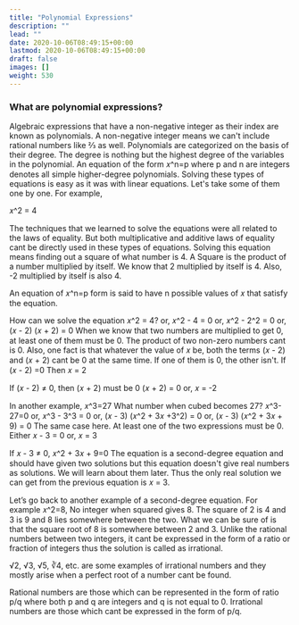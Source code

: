 ```yaml
---
title: "Polynomial Expressions"
description: ""
lead: ""
date: 2020-10-06T08:49:15+00:00
lastmod: 2020-10-06T08:49:15+00:00
draft: false
images: []
weight: 530
---
```


### What are polynomial expressions?
Algebraic expressions that have a non-negative integer as their index are known as polynomials. A non-negative integer means we can't include rational numbers like ⅔ as well. Polynomials are categorized on the basis of their degree. The degree is nothing but the highest degree of the variables in the polynomial. 
An equation of the form 𝑥^n=p where p and n are integers denotes all simple higher-degree polynomials. Solving these types of equations is easy as it was with linear equations. Let's take some of them one by one. 
For example,

𝑥^2 = 4

The techniques that we learned to solve the equations were all related to the laws of equality. But both multiplicative and additive laws of equality cant be directly used in these types of equations. 
Solving this equation means finding out a square of what number is 4. A Square is the product of a number multiplied by itself. We know that 2 multiplied by itself is 4. Also, -2 multiplied by itself is also 4. 

An equation of 𝑥^n=p form is said to have n possible values of 𝑥 that satisfy the equation. 

How can we solve the equation 𝑥^2 = 4?
or, 𝑥^2 - 4 = 0
or, 𝑥^2 - 2^2 = 0 
or, (𝑥 - 2) (𝑥 + 2) = 0
When we know that two numbers are multiplied to get 0, at least one of them must be 0. The product of two non-zero numbers cant is 0. Also, one fact is that whatever the value of 𝑥 be, both the terms (𝑥 - 2) and (𝑥 + 2) cant be 0 at the same time. If one of them is 0, the other isn't. 
If (𝑥 - 2) =0
Then 𝑥 = 2

If (𝑥 - 2) ≠ 0, then (𝑥 + 2) must be 0
(𝑥 + 2) = 0
or, 𝑥 = -2

In another example, 
𝑥^3=27
What number when cubed becomes 27? 
𝑥^3-27=0
or, 𝑥^3 - 3^3 = 0
or, (𝑥 - 3) (𝑥^2 + 3𝑥 +3^2) = 0
or, (𝑥 - 3) (𝑥^2 + 3𝑥 + 9) = 0
The same case here. At least one of the two expressions must be 0. 
Either 𝑥 - 3 = 0
or, 𝑥 = 3

If 𝑥 - 3 ≠ 0, 𝑥^2 + 3𝑥 + 9=0
The equation is a second-degree equation and should have given two solutions but this equation doesn't give real numbers as solutions. We will learn about them later. 
Thus the only real solution we can get from the previous equation is 𝑥 = 3. 

Let’s go back to another example of a second-degree equation. 
For example 𝑥^2=8,
No integer when squared gives 8. The square of 2 is 4 and 3 is 9 and 8 lies somewhere between the two. What we can be sure of is that the square root of 8 is somewhere between 2 and 3. Unlike the rational numbers between two integers, it cant be expressed in the form of a ratio or fraction of integers thus the solution is called as irrational. 

√2, √3, √5, ∛4, etc. are some examples of irrational numbers and they mostly arise when a perfect root of a number cant be found. 

Rational numbers are those which can be represented in the form of ratio p/q where both p and q are integers and q is not equal to 0. Irrational numbers are those which cant be expressed in the form of p/q. 
